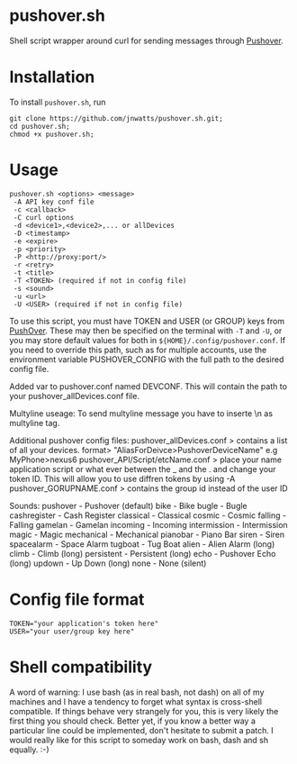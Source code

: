 pushover.sh
===========

Shell script wrapper around curl for sending messages through [Pushover][1].

Installation
============

To install `pushover.sh`, run

```
git clone https://github.com/jnwatts/pushover.sh.git;
cd pushover.sh;
chmod +x pushover.sh;
```

Usage
=====

    pushover.sh <options> <message>
	 -A API key conf file
     -c <callback>
	 -C curl options
     -d <device1>,<device2>,... or allDevices
     -D <timestamp>
     -e <expire>
     -p <priority>
	 -P <http://proxy:port/>
     -r <retry>
     -t <title>
     -T <TOKEN> (required if not in config file)
     -s <sound>
     -u <url>
     -U <USER> (required if not in config file)

To use this script, you must have TOKEN and USER (or GROUP) keys from [PushOver][1]. These may then be specified on the terminal with `-T` and `-U`, or you may store default values for both in `${HOME}/.config/pushover.conf`. If you need to override this path, such as for multiple accounts, use the environment variable PUSHOVER_CONFIG with the full path to the desired config file.

Added var to pushover.conf named DEVCONF. This will contain the path to your pushover_allDevices.conf file.

Multyline useage: To send multyline message you have to inserte \n as multyline tag.

Additional pushover config files:
	pushover_allDevices.conf > contains a list of all your devices. format> "AliasForDeivce>PushoverDeviceName" e.g MyPhone>nexus6
	pushover_API/Script/etcName.conf > place your name application script or what ever between the _ and the . and change your token ID. This will allow you to use diffren tokens by using -A
	pushover_GORUPNAME.conf > contains the group id instead of the user ID

Sounds:
    pushover - Pushover (default)
	bike - Bike
	bugle - Bugle
	cashregister - Cash Register
	classical - Classical
	cosmic - Cosmic
	falling - Falling
	gamelan - Gamelan
	incoming - Incoming
	intermission - Intermission
	magic - Magic
	mechanical - Mechanical
	pianobar - Piano Bar
	siren - Siren
	spacealarm - Space Alarm
	tugboat - Tug Boat
	alien - Alien Alarm (long)
	climb - Climb (long)
	persistent - Persistent (long)
	echo - Pushover Echo (long)
	updown - Up Down (long)
	none - None (silent) 


Config file format
==================

    TOKEN="your application's token here"
    USER="your user/group key here"

Shell compatibility
===================

A word of warning: I use bash (as in real bash, not dash) on all of my machines and I have a tendency to forget what syntax is cross-shell compatible. If things behave very strangely for you, this is very likely the first thing you should check. Better yet, if you know a better way a particular line could be implemented, don't hesitate to submit a patch. I would really like for this script to someday work on bash, dash and sh equally. :-)

[1]: http://www.pushover.net
